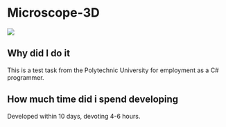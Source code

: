 # Microscope-3D
[![](https://i.imgur.com/1YpAuly.png)](https://youtu.be/bHL-Of8_cV4)
## Why did I do it
This is a test task from the Polytechnic University for employment as a C# programmer.
## How much time did i spend developing
Developed within 10 days, devoting 4-6 hours.
